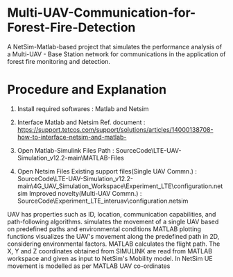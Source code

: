 # Multi-UAV-Communication-for-Forest-Fire-Detection
A NetSim-Matlab-based project that simulates the performance analysis of a Multi-UAV - Base Station network for communications in the application of forest fire monitoring and detection.

# Procedure and Explanation

1. Install required softwares : Matlab and Netsim

2. Interface Matlab and Netsim
	Ref. document : https://support.tetcos.com/support/solutions/articles/14000138708-how-to-interface-netsim-and-matlab-
3. Open Matlab-Simulink Files
	Path : SourceCode\LTE-UAV-Simulation_v12.2-main\MATLAB-Files
4. Open Netsim Files 
	Existing support files(Single UAV Commn.) : SourceCode\LTE-UAV-Simulation_v12.2-main\4G_UAV_Simulation_Workspace\Experiment_LTE\configuration.netsim
	Improved novelty(Multi-UAV Commn.)  : SourceCode\Experiment_LTE_interuav\configuration.netsim

UAV has properties such as ID, location, communication capabilities, and path-following algorithms.
simulates the movement of a single UAV based on predefined paths and environmental conditions
MATLAB plotting functions visualizes the UAV's movement along the predefined path in 2D, considering environmental factors.
MATLAB calculates the flight path. The X, Y and Z coordinates obtained from SIMULINK are read from MATLAB workspace and given as input to NetSim's Mobility model. 
In NetSim UE movement is modelled as per MATLAB UAV co-ordinates
